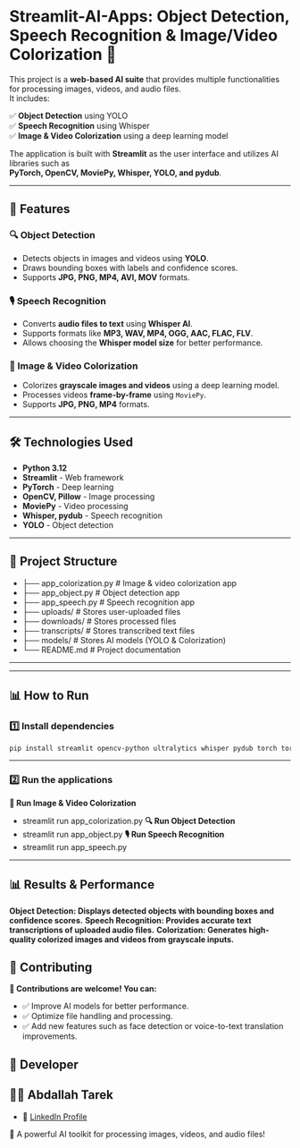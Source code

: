 # **Streamlit-AI-Apps: Object Detection, Speech Recognition & Image/Video Colorization** 🎯  

This project is a **web-based AI suite** that provides multiple functionalities for processing images, videos, and audio files.  
It includes:  

✅ **Object Detection** using YOLO  
✅ **Speech Recognition** using Whisper  
✅ **Image & Video Colorization** using a deep learning model  

The application is built with **Streamlit** as the user interface and utilizes AI libraries such as  
**PyTorch, OpenCV, MoviePy, Whisper, YOLO, and pydub**.  

---

## **🚀 Features**  

### 🔍 Object Detection  
- Detects objects in images and videos using **YOLO**.  
- Draws bounding boxes with labels and confidence scores.  
- Supports **JPG, PNG, MP4, AVI, MOV** formats.  

### 🎙 Speech Recognition  
- Converts **audio files to text** using **Whisper AI**.  
- Supports formats like **MP3, WAV, MP4, OGG, AAC, FLAC, FLV**.  
- Allows choosing the **Whisper model size** for better performance.  

### 🎨 Image & Video Colorization  
- Colorizes **grayscale images and videos** using a deep learning model.  
- Processes videos **frame-by-frame** using `MoviePy`.  
- Supports **JPG, PNG, MP4** formats.  

---

## **🛠️ Technologies Used**  
- **Python 3.12**  
- **Streamlit** - Web framework  
- **PyTorch** - Deep learning  
- **OpenCV, Pillow** - Image processing  
- **MoviePy** - Video processing  
- **Whisper, pydub** - Speech recognition  
- **YOLO** - Object detection  

---

## **📂 Project Structure**  
- ├── app_colorization.py # Image & video colorization app
- ├── app_object.py # Object detection app
- ├── app_speech.py # Speech recognition app
- ├── uploads/ # Stores user-uploaded files
- ├── downloads/ # Stores processed files
- ├── transcripts/ # Stores transcribed text files
- ├── models/ # Stores AI models (YOLO & Colorization)
- └── README.md # Project documentation
---

---

## **📊 How to Run**  

### 1️⃣ Install dependencies  
```bash
pip install streamlit opencv-python ultralytics whisper pydub torch torchvision numpy moviepy pillow
```
---
### 2️⃣ Run the applications
**🎨 Run Image & Video Colorization**
- streamlit run app_colorization.py
**🔍 Run Object Detection**
- streamlit run app_object.py
**🎙 Run Speech Recognition**
- streamlit run app_speech.py

---

## 📊 Results & Performance
**Object Detection: Displays detected objects with bounding boxes and confidence scores.**
**Speech Recognition: Provides accurate text transcriptions of uploaded audio files.**
**Colorization: Generates high-quality colorized images and videos from grayscale inputs.**

## 🤝 Contributing
**🚀 Contributions are welcome! You can:**
- ✅ Improve AI models for better performance.
- ✅ Optimize file handling and processing.
- ✅ Add new features such as face detection or voice-to-text translation improvements.

## 👤 Developer
## 👨‍💻 Abdallah Tarek
- 🔗 [LinkedIn Profile](https://www.linkedin.com/in/abdalla-tarek-21a025263/)


🚀 A powerful AI toolkit for processing images, videos, and audio files!
